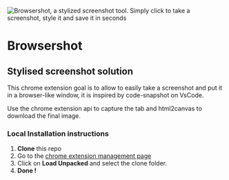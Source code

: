 ![Browsershot, a stylized screenshot tool. Simply click to take a screenshot, style it and save it in seconds](https://anonfiles.com/3bz09dD6y1/Browsershot_png)

# Browsershot

## Stylised screenshot solution

This chrome extension goal is to allow to easily take a screenshot and put it in a browser-like window, it is inspired by code-snapshot on VsCode.


Use the chrome extension api to capture the tab and html2canvas to download the final image.

### Local Installation instructions

1. **Clone** this repo
2. Go to the [chrome extension management page](chrome://extensions/)
3. Click on **Load Unpacked** and select the clone folder.
4. **Done !**